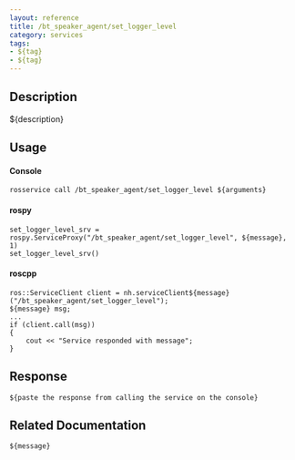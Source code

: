 ```yaml
---
layout: reference
title: /bt_speaker_agent/set_logger_level
category: services
tags: 
- ${tag} 
- ${tag}
---
```


## Description
${description}

## Usage
#### Console
```
rosservice call /bt_speaker_agent/set_logger_level ${arguments}
```

#### rospy
```
set_logger_level_srv = rospy.ServiceProxy("/bt_speaker_agent/set_logger_level", ${message}, 1)
set_logger_level_srv()
```

#### roscpp
```
ros::ServiceClient client = nh.serviceClient${message}("/bt_speaker_agent/set_logger_level");
${message} msg;
...
if (client.call(msg))
{
    cout << "Service responded with message";
}
```

## Response
```
${paste the response from calling the service on the console}
```

## Related Documentation
``${message}``  